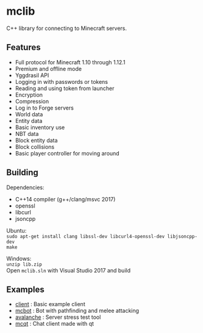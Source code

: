 # mclib
C++ library for connecting to Minecraft servers.

## Features
- Full protocol for Minecraft 1.10 through 1.12.1
- Premium and offline mode
- Yggdrasil API
- Logging in with passwords or tokens
- Reading and using token from launcher
- Encryption
- Compression
- Log in to Forge servers
- World data
- Entity data
- Basic inventory use
- NBT data
- Block entity data
- Block collisions
- Basic player controller for moving around

## Building

Dependencies:  
- C++14 compiler (g++/clang/msvc 2017)
- openssl
- libcurl
- jsoncpp

Ubuntu:  
`sudo apt-get install clang libssl-dev libcurl4-openssl-dev libjsoncpp-dev`  
`make`

Windows:  
`unzip lib.zip`  
Open `mclib.sln` with Visual Studio 2017 and build

## Examples
- [client](https://github.com/plushmonkey/mclib/blob/master/client/main.cpp) : Basic example client
- [mcbot](https://github.com/plushmonkey/mcbot) : Bot with pathfinding and melee attacking
- [avalanche](https://github.com/plushmonkey/avalanche) : Server stress test tool
- [mcqt](https://github.com/plushmonkey/mcqt) : Chat client made with qt
